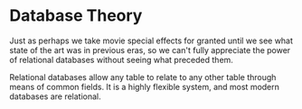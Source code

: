 
# Database Theory

Just as perhaps we take movie special effects for granted until we see what state of the art was in previous eras, so we can't fully appreciate the power of relational databases without seeing what preceded them.


Relational databases allow any table to relate to any other table through means of common fields. It is a highly flexible system, and most modern databases are relational.

